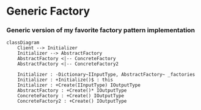 # Generic Factory
### Generic version of my favorite factory pattern implementation

```mermaid
classDiagram
    Client --> Initializer
    Initializer --> AbstractFactory
    AbstractFactory <|-- ConcreteFactory
    AbstractFactory <|-- ConcreteFactory2
    
    Initializer : -Dictionary~IInputType, AbstractFactory~ _factories
    Initializer : +Initialize()$ : this
    Initializer : +Create(IInputType) IOutputType
    AbstractFactory : +Create()* IOutputType
    ConcreteFactory : +Create() IOutputType
    ConcreteFactory2 : +Create() IOutputType
```
